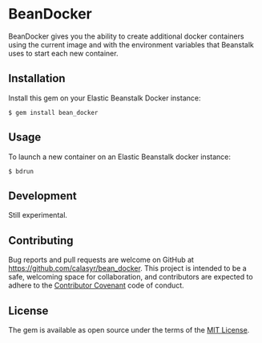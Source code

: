 # BeanDocker

BeanDocker gives you the ability to create additional docker containers using the current image and with the environment variables 
that Beanstalk uses to start each new container.
  

## Installation

Install this gem on your Elastic Beanstalk Docker instance:

    $ gem install bean_docker

## Usage

To launch a new container on an Elastic Beanstalk docker instance:

    $ bdrun

## Development

Still experimental.

## Contributing

Bug reports and pull requests are welcome on GitHub at https://github.com/calasyr/bean_docker. This project is intended to be a safe, welcoming space for collaboration, and contributors are expected to adhere to the [Contributor Covenant](http://contributor-covenant.org) code of conduct.


## License

The gem is available as open source under the terms of the [MIT License](http://opensource.org/licenses/MIT).

